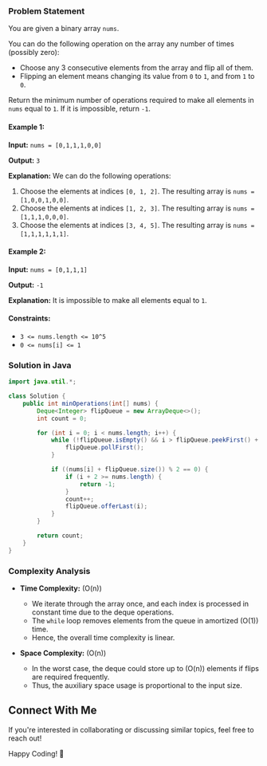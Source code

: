 
### Problem Statement
You are given a binary array `nums`.

You can do the following operation on the array any number of times (possibly zero):
- Choose any 3 consecutive elements from the array and flip all of them.
- Flipping an element means changing its value from `0` to `1`, and from `1` to `0`.

Return the minimum number of operations required to make all elements in `nums` equal to `1`. If it is impossible, return `-1`.

#### Example 1:
**Input:** `nums = [0,1,1,1,0,0]`

**Output:** `3`

**Explanation:**
We can do the following operations:
1. Choose the elements at indices `[0, 1, 2]`. The resulting array is `nums = [1,0,0,1,0,0]`.
2. Choose the elements at indices `[1, 2, 3]`. The resulting array is `nums = [1,1,1,0,0,0]`.
3. Choose the elements at indices `[3, 4, 5]`. The resulting array is `nums = [1,1,1,1,1,1]`.

#### Example 2:
**Input:** `nums = [0,1,1,1]`

**Output:** `-1`

**Explanation:**
It is impossible to make all elements equal to `1`.

#### Constraints:
- `3 <= nums.length <= 10^5`
- `0 <= nums[i] <= 1`

### Solution in Java
```java
import java.util.*;

class Solution {
    public int minOperations(int[] nums) {
        Deque<Integer> flipQueue = new ArrayDeque<>();
        int count = 0;

        for (int i = 0; i < nums.length; i++) {
            while (!flipQueue.isEmpty() && i > flipQueue.peekFirst() + 2) {
                flipQueue.pollFirst();
            }

            if ((nums[i] + flipQueue.size()) % 2 == 0) {
                if (i + 2 >= nums.length) {
                    return -1;
                }
                count++;
                flipQueue.offerLast(i);
            }
        }

        return count;
    }
}
```

### Complexity Analysis
- **Time Complexity:** \(O(n)\)
  - We iterate through the array once, and each index is processed in constant time due to the deque operations.
  - The `while` loop removes elements from the queue in amortized \(O(1)\) time.
  - Hence, the overall time complexity is linear.

- **Space Complexity:** \(O(n)\)
  - In the worst case, the deque could store up to \(O(n)\) elements if flips are required frequently.
  - Thus, the auxiliary space usage is proportional to the input size.

## Connect With Me
If you're interested in collaborating or discussing similar topics, feel free to reach out!

Happy Coding! 🚀


